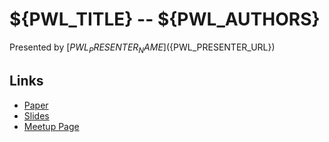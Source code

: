 # ${PWL_TITLE} -- ${PWL_AUTHORS}

Presented by [${PWL_PRESENTER_NAME}](${PWL_PRESENTER_URL})

## Links
- [Paper](./${PWL_PAPER_FNAME})
- [Slides](./${PWL_SLIDES_FNAME})
- [Meetup Page](${PWL_MEETUP_URL})
